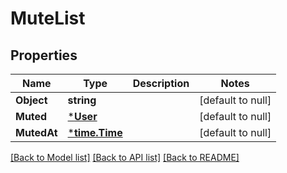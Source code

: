 # MuteList

## Properties
Name | Type | Description | Notes
------------ | ------------- | ------------- | -------------
**Object** | **string** |  | [default to null]
**Muted** | [***User**](User.md) |  | [default to null]
**MutedAt** | [***time.Time**](time.Time.md) |  | [default to null]

[[Back to Model list]](../README.md#documentation-for-models) [[Back to API list]](../README.md#documentation-for-api-endpoints) [[Back to README]](../README.md)

